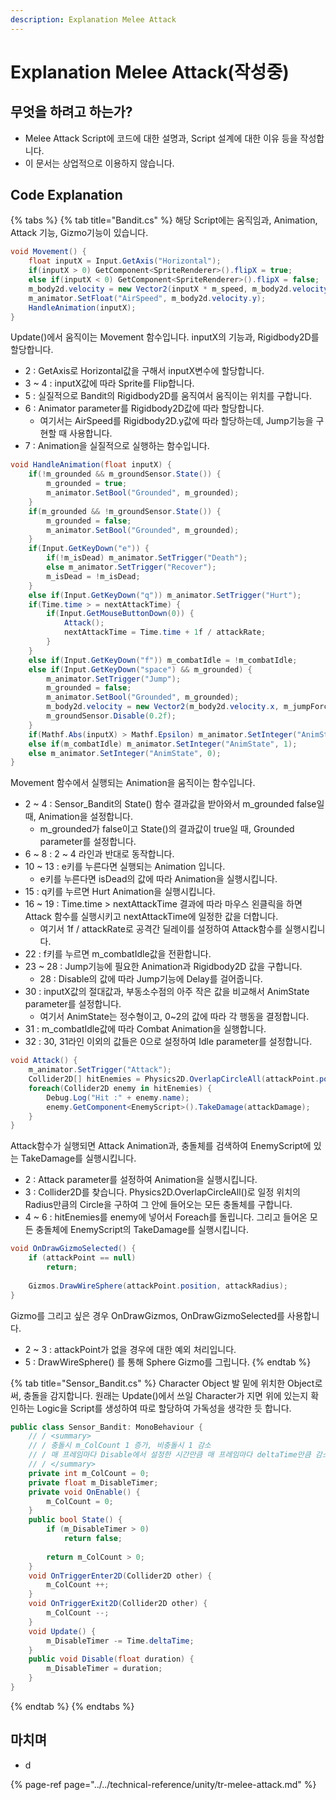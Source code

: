 ```yaml
---
description: Explanation Melee Attack
---
```


# Explanation Melee Attack\(작성중\)

## 무엇을 하려고 하는가?

* Melee Attack Script에 코드에 대한 설명과, Script 설계에 대한 이유 등을 작성합니다.
* 이 문서는 상업적으로 이용하지 않습니다.

## Code Explanation

{% tabs %}
{% tab title="Bandit.cs" %}
해당 Script에는 움직임과, Animation, Attack 기능, Gizmo기능이 있습니다.

```csharp
void Movement() {
    float inputX = Input.GetAxis("Horizontal");
    if(inputX > 0) GetComponent<SpriteRenderer>().flipX = true;
    else if(inputX < 0) GetComponent<SpriteRenderer>().flipX = false;
    m_body2d.velocity = new Vector2(inputX * m_speed, m_body2d.velocity.y);
    m_animator.SetFloat("AirSpeed", m_body2d.velocity.y);
    HandleAnimation(inputX);
}
```

 Update\(\)에서 움직이는 Movement 함수입니다. inputX의 기능과, Rigidbody2D를 할당합니다.

* 2 : GetAxis로 Horizontal값을 구해서 inputX변수에 할당합니다.
* 3 ~ 4 : inputX값에 따라 Sprite를 Flip합니다.
* 5 : 실질적으로 Bandit의 Rigidbody2D를 움직여서 움직이는 위치를 구합니다.
* 6 : Animator parameter를 Rigidbody2D값에 따라 할당합니다.
  * 여기서는 AirSpeed를 Rigidbody2D.y값에 따라 할당하는데, Jump기능을 구현할 때 사용합니다.
* 7 : Animation을 실질적으로 실행하는 함수입니다.

```csharp
void HandleAnimation(float inputX) {
    if(!m_grounded && m_groundSensor.State()) {
        m_grounded = true;
        m_animator.SetBool("Grounded", m_grounded);
    }
    if(m_grounded && !m_groundSensor.State()) {
        m_grounded = false;
        m_animator.SetBool("Grounded", m_grounded);
    }
    if(Input.GetKeyDown("e")) {
        if(!m_isDead) m_animator.SetTrigger("Death");
        else m_animator.SetTrigger("Recover");
        m_isDead = !m_isDead;
    }
    else if(Input.GetKeyDown("q")) m_animator.SetTrigger("Hurt");
    if(Time.time > = nextAttackTime) {
        if(Input.GetMouseButtonDown(0)) {
            Attack();
            nextAttackTime = Time.time + 1f / attackRate;
        }
    }
    else if(Input.GetKeyDown("f")) m_combatIdle = !m_combatIdle;
    else if(Input.GetKeyDown("space") && m_grounded) {
        m_animator.SetTrigger("Jump");
        m_grounded = false;
        m_animator.SetBool("Grounded", m_grounded);
        m_body2d.velocity = new Vector2(m_body2d.velocity.x, m_jumpForce);
        m_groundSensor.Disable(0.2f);
    }
    if(Mathf.Abs(inputX) > Mathf.Epsilon) m_animator.SetInteger("AnimState", 2);
    else if(m_combatIdle) m_animator.SetInteger("AnimState", 1);
    else m_animator.SetInteger("AnimState", 0);
}
```

Movement 함수에서 실행되는 Animation을 움직이는 함수입니다.

* 2 ~ 4 : Sensor\_Bandit의 State\(\) 함수 결과값을 받아와서 m\_grounded false일 때, Animation을 설정합니다.
  * m\_grounded가 false이고 State\(\)의 결과값이 true일 때, Grounded parameter를 설정합니다.
* 6 ~ 8 : 2 ~ 4 라인과 반대로 동작합니다.
* 10 ~ 13 : e키를 누른다면 실행되는 Animation 입니다.
  * e키를 누른다면 isDead의 값에 따라 Animation을 실행시킵니다.
* 15 : q키를 누르면 Hurt Animation을 실행시킵니다.
* 16 ~ 19 : Time.time &gt; nextAttackTime 결과에 따라 마우스 왼클릭을 하면 Attack 함수를 실행시키고 nextAttackTime에 일정한 값을 더합니다.
  * 여기서 1f / attackRate로 공격간 딜레이를 설정하여 Attack함수를 실행시킵니다.
* 22 : f키를 누르면 m\_combatIdle값을 전환합니다.
* 23 ~ 28 : Jump기능에 필요한 Animation과 Rigidbody2D 값을 구합니다.
  * 28 : Disable의 값에 따라 Jump기능에 Delay를 걸어줍니다.
* 30 : inputX값의 절대값과, 부동소수점의 아주 작은 값을 비교해서 AnimState parameter를 설정합니다.
  * 여기서 AnimState는 정수형이고, 0~2의 값에 따라 각 행동을 결정합니다.
* 31 : m\_combatIdle값에 따라 Combat Animation을 실행합니다.
* 32 : 30, 31라인 이외의 값들은 0으로 설정하여 Idle parameter를 설정합니다.

```csharp
void Attack() {
    m_animator.SetTrigger("Attack");
    Collider2D[] hitEnemies = Physics2D.OverlapCircleAll(attackPoint.position, attackRadius, enemyLayer);
    foreach(Collider2D enemy in hitEnemies) {
        Debug.Log("Hit :" + enemy.name);
        enemy.GetComponent<EnemyScript>().TakeDamage(attackDamage);
    }
}
```

 Attack함수가 실행되면 Attack Animation과, 충돌체를 검색하여 EnemyScript에 있는 TakeDamage를 실행시킵니다.

* 2 : Attack parameter를 설정하여 Animation을 실행시킵니다.
* 3 : Collider2D를 찾습니다. Physics2D.OverlapCircleAll\(\)로 일정 위치의 Radius만큼의 Circle을 구하여 그 안에 들어오는 모든 충돌체를 구합니다.
* 4 ~ 6 : hitEnemies를 enemy에 넣어서 Foreach를 돌립니다. 그리고 들어온 모든 충돌체에 EnemyScript의 TakeDamage를 실행시킵니다.

```csharp
void OnDrawGizmoSelected() {
    if (attackPoint == null) 
        return;
    
    Gizmos.DrawWireSphere(attackPoint.position, attackRadius);
}
```

Gizmo를 그리고 싶은 경우 OnDrawGizmos, OnDrawGizmoSelected를 사용합니다.

* 2 ~ 3 : attackPoint가 없을 경우에 대한 예외 처리입니다.
* 5 : DrawWireSphere\(\) 를 통해 Sphere Gizmo를 그립니다.
{% endtab %}

{% tab title="Sensor\_Bandit.cs" %}
Character Object 발 밑에 위치한 Object로써, 충돌을 감지합니다. 원래는 Update\(\)에서 쓰일 Character가 지면 위에 있는지 확인하는 Logic을 Script를 생성하여 따로 할당하여 가독성을 생각한 듯 합니다.

```csharp
public class Sensor_Bandit: MonoBehaviour {
    // / <summary>
    // / 충돌시 m_ColCount 1 증가, 비충돌시 1 감소
    // / 매 프레임마다 Disable에서 설정한 시간만큼 매 프레임마다 deltaTime만큼 감소 시켜서 State를 결정합니다.
    // / </summary>
    private int m_ColCount = 0;
    private float m_DisableTimer;
    private void OnEnable() {
        m_ColCount = 0;
    }
    public bool State() {
        if (m_DisableTimer > 0) 
            return false;
        
        return m_ColCount > 0;
    }
    void OnTriggerEnter2D(Collider2D other) {
        m_ColCount ++;
    }
    void OnTriggerExit2D(Collider2D other) {
        m_ColCount --;
    }
    void Update() {
        m_DisableTimer -= Time.deltaTime;
    }
    public void Disable(float duration) {
        m_DisableTimer = duration;
    }
}
```
{% endtab %}
{% endtabs %}



## 마치며

* d

{% page-ref page="../../technical-reference/unity/tr-melee-attack.md" %}



